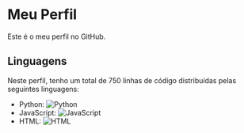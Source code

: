 # Meu Perfil

Este é o meu perfil no GitHub.

## Linguagens

Neste perfil, tenho um total de 750 linhas de código distribuídas pelas seguintes linguagens:

- Python: ![Python](https://img.shields.io/github/languages/count/USERNAME/REPOSITORY_NAME?label=Python&logo=Python)
- JavaScript: ![JavaScript](https://img.shields.io/github/languages/count/USERNAME/REPOSITORY_NAME?label=JavaScript&logo=JavaScript)
- HTML: ![HTML](https://img.shields.io/github/languages/count/USERNAME/REPOSITORY_NAME?label=HTML&logo=HTML5)
